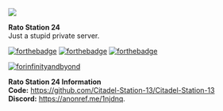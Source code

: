 <img src="http://rs157.pbsrc.com/albums/t41/pigletpoo_01/Hamtaro/hamtaro_s2_007.gif~c200"/>

**Rato Station 24** <BR>
Just a stupid private server.<BR>

[![forthebadge](https://forthebadge.com/images/badges/built-by-neckbeards.svg)](https://forthebadge.com) [![forthebadge](https://forthebadge.com/images/badges/built-with-love.svg)](https://forthebadge.com) [![forthebadge](http://forthebadge.com/images/badges/you-didnt-ask-for-this.svg)](http://forthebadge.com)

[![forinfinityandbyond](https://user-images.githubusercontent.com/5211576/29499758-4efff304-85e6-11e7-8267-62919c3688a9.gif)](https://www.reddit.com/r/SS13/comments/5oplxp/what_is_the_main_problem_with_byond_as_an_engine/dclbu1a)

**Rato Station 24 Information** <BR>
**Code:** https://github.com/Citadel-Station-13/Citadel-Station-13 <BR>
**Discord:**  https://anonref.me/1njdnq. <BR>
